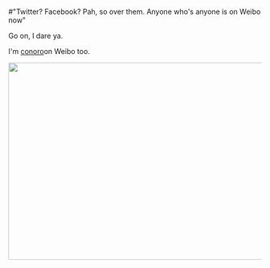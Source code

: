 #"Twitter? Facebook? Pah, so over them. Anyone who's anyone is on Weibo now"

Go on, I dare ya.

I'm <a href="http://weibo.com/conoro">conoro</a>on Weibo too.

<a href="http://www.weibo.com/conoro"><img class="alignnone  wp-image-575" title="weibo" src="http://conoroneill.net/wp-content/uploads/2012/02/weibo.png" alt="" width="766" height="392" /></a>

&nbsp;